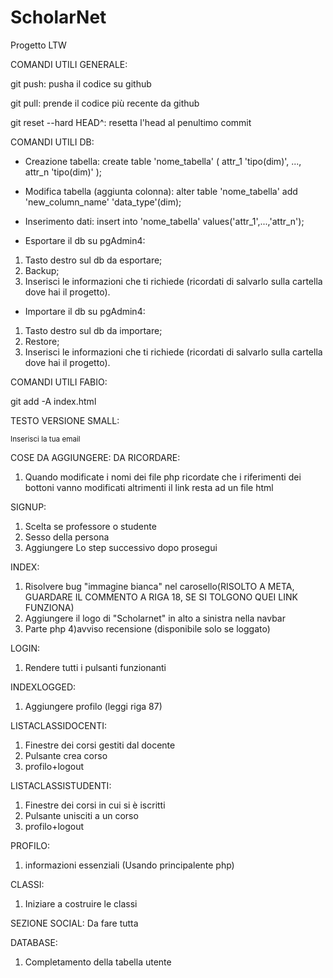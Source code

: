 # ScholarNet
Progetto LTW

COMANDI UTILI GENERALE:

git push: pusha il codice su github

git pull: prende il codice più recente da github

git reset --hard HEAD^: resetta l'head al penultimo commit


COMANDI UTILI DB:

- Creazione tabella:
create table 'nome_tabella' (
    attr_1 'tipo(dim)',
    ...,
    attr_n 'tipo(dim)'
);

- Modifica tabella (aggiunta colonna):
alter table 'nome_tabella' add 'new_column_name' 'data_type'(dim);

- Inserimento dati:
insert into 'nome_tabella' values('attr_1',...,'attr_n');

- Esportare il db su pgAdmin4:
1. Tasto destro sul db da esportare;
2. Backup;
3. Inserisci le informazioni che ti richiede (ricordati di salvarlo sulla cartella dove hai il progetto).

- Importare il db su pgAdmin4:
1. Tasto destro sul db da importare;
2. Restore;
3. Inserisci le informazioni che ti richiede (ricordati di salvarlo sulla cartella dove hai il progetto).



COMANDI UTILI FABIO:

git add -A index.html



TESTO VERSIONE SMALL:

<small id="emailSmall" class="form-text text-muted">Inserisci la tua email</small>

COSE DA AGGIUNGERE:
DA RICORDARE:
1) Quando modificate i nomi dei file php ricordate che i riferimenti dei bottoni vanno modificati altrimenti il link resta ad un file html

SIGNUP:
1) Scelta se professore o studente
2) Sesso della persona
3) Aggiungere Lo step successivo dopo prosegui

INDEX:
1) Risolvere bug "immagine bianca" nel carosello(RISOLTO A META, GUARDARE IL COMMENTO A RIGA 18, SE SI TOLGONO QUEI LINK FUNZIONA)
2) Aggiungere il logo di "Scholarnet" in alto a sinistra nella navbar
3) Parte php
4)avviso recensione (disponibile solo se loggato)

LOGIN:
1) Rendere tutti i pulsanti funzionanti

INDEXLOGGED:
1) Aggiungere profilo (leggi riga 87)

LISTACLASSIDOCENTI:
1) Finestre dei corsi gestiti dal docente
2) Pulsante crea corso
2) profilo+logout

LISTACLASSISTUDENTI:
1) Finestre dei corsi in cui si è iscritti
2) Pulsante unisciti a un corso
2) profilo+logout

PROFILO:
1) informazioni essenziali (Usando principalente php)

CLASSI:
1) Iniziare a costruire le classi

SEZIONE SOCIAL:
Da fare tutta

DATABASE:
1) Completamento della tabella utente


